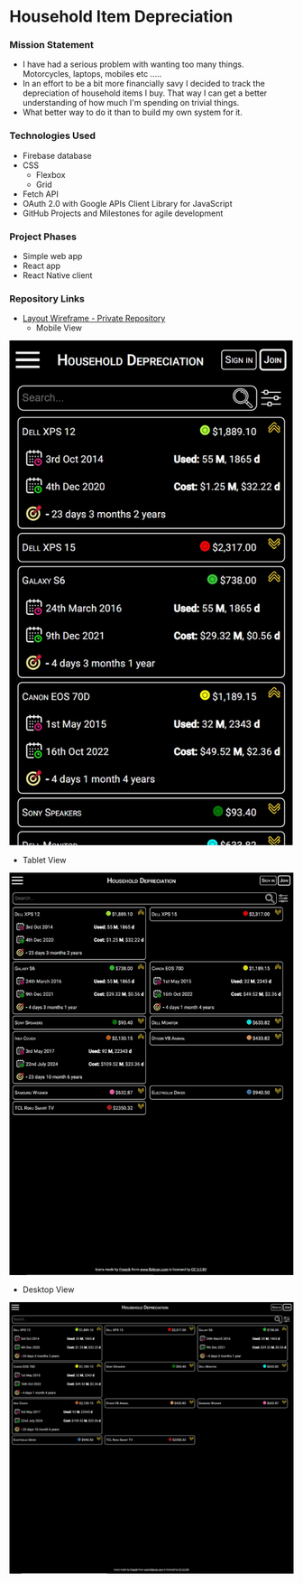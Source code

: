 # Household Item Depreciation 

### Mission Statement
* I have had a serious problem with wanting too many things. Motorcycles, laptops, mobiles etc .....
* In an effort to be a bit more financially savy I decided to track the depreciation of household items I buy. That way I can get a better understanding of how much I'm spending on trivial things. 
* What better way to do it than to build my own system for it.

### Technologies Used

* Firebase database 
* CSS
  * Flexbox
  * Grid
* Fetch API
* OAuth 2.0 with Google APIs Client Library for JavaScript
* GitHub Projects and Milestones for agile development

### Project Phases

* Simple web app
* React app
* React Native client

### Repository Links

* [Layout Wireframe - Private Repository](https://github.com/kumudug/household_depreciation_layout_wireframe)
  * Mobile View
  
![mobileview](https://github.com/kumudug/household_depreciation/blob/master/Responsive_Mobile.jpg "Mobile View")
  * Tablet View
  
![tabletview](https://github.com/kumudug/household_depreciation/blob/master/Responsive_Tablet.jpg "Tablet View")
  * Desktop View
  
![desktopview](https://github.com/kumudug/household_depreciation/blob/master/Responsive_Desktop.jpg "Desktop View")
  

